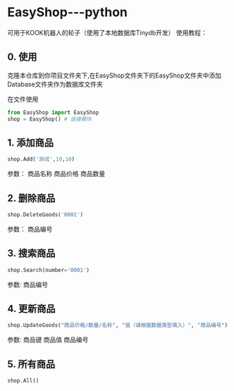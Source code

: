 # EasyShop---python

可用于KOOK机器人的轮子（使用了本地数据库Tinydb开发）
使用教程：

## 0. 使用

克隆本仓库到你项目文件夹下,在EasyShop文件夹下的EasyShop文件夹中添加Database文件夹作为数据库文件夹

在文件使用

```python
from EasyShop import EasyShop
shop = EasyShop() # 链接模块
```

## 1. 添加商品

```python
shop.Add('测试',10,10)
```

参数：
商品名称
商品价格
商品数量

## 2. 删除商品

```python
shop.DeleteGoods('0001')
```

参数：
商品编号

## 3. 搜索商品

```python
shop.Search(number='0001')
```

参数:
商品编号

## 4. 更新商品

```python
shop.UpdateGoods("商品价格/数量/名称", "值（请根据数据类型填入）", "商品编号")
```

参数:
商品键
商品值
商品编号

## 5.  所有商品

```python
shop.All()
```
